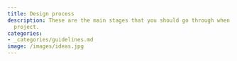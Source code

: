 ```yaml
---
title: Design process
description: These are the main stages that you should go through when tackling a
  project.
categories:
- _categories/guidelines.md
image: /images/ideas.jpg
---
```

